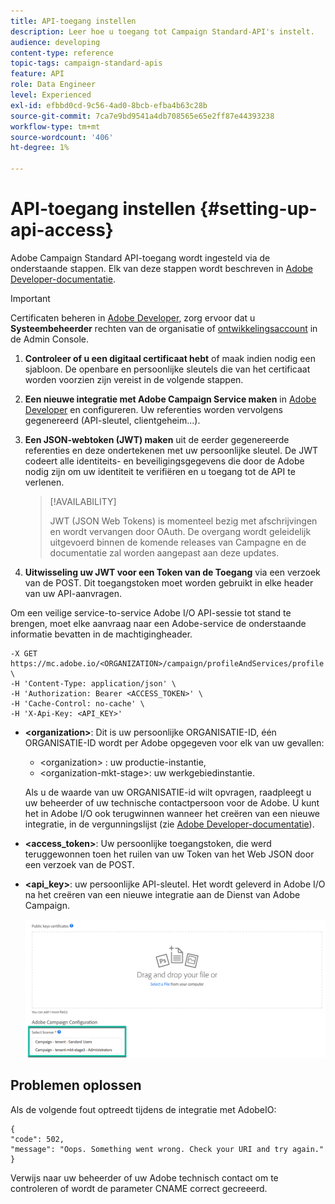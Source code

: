 ```yaml
---
title: API-toegang instellen
description: Leer hoe u toegang tot Campaign Standard-API's instelt.
audience: developing
content-type: reference
topic-tags: campaign-standard-apis
feature: API
role: Data Engineer
level: Experienced
exl-id: efbbd0cd-9c56-4ad0-8bcb-efba4b63c28b
source-git-commit: 7ca7e9bd9541a4db708565e65e2ff87e44393238
workflow-type: tm+mt
source-wordcount: '406'
ht-degree: 1%

---
```


# API-toegang instellen {#setting-up-api-access}

Adobe Campaign Standard API-toegang wordt ingesteld via de onderstaande stappen. Elk van deze stappen wordt beschreven in [Adobe Developer-documentatie](https://developer.adobe.com/developer-console/docs/guides/#!AdobeDocs/adobeio-auth/master/AuthenticationOverview/ServiceAccountIntegration.md).

>[!IMPORTANT]
>
>Certificaten beheren in [Adobe Developer](https://developer.adobe.com/), zorg ervoor dat u **Systeembeheerder** rechten van de organisatie of [ontwikkelingsaccount](https://helpx.adobe.com/enterprise/using/manage-developers.html) in de Admin Console.

1. **Controleer of u een digitaal certificaat hebt** of maak indien nodig een sjabloon. De openbare en persoonlijke sleutels die van het certificaat worden voorzien zijn vereist in de volgende stappen.
1. **Een nieuwe integratie met Adobe Campaign Service maken** in [Adobe Developer](https://developer.adobe.com/) en configureren. Uw referenties worden vervolgens gegenereerd (API-sleutel, clientgeheim...).
1. **Een JSON-webtoken (JWT) maken** uit de eerder gegenereerde referenties en deze ondertekenen met uw persoonlijke sleutel. De JWT codeert alle identiteits- en beveiligingsgegevens die door de Adobe nodig zijn om uw identiteit te verifiëren en u toegang tot de API te verlenen.

   >[!AVAILABILITY]
   >
   >JWT (JSON Web Tokens) is momenteel bezig met afschrijvingen en wordt vervangen door OAuth. De overgang wordt geleidelijk uitgevoerd binnen de komende releases van Campagne en de documentatie zal worden aangepast aan deze updates.

1. **Uitwisseling uw JWT voor een Token van de Toegang** via een verzoek van de POST. Dit toegangstoken moet worden gebruikt in elke header van uw API-aanvragen.

Om een veilige service-to-service Adobe I/O API-sessie tot stand te brengen, moet elke aanvraag naar een Adobe-service de onderstaande informatie bevatten in de machtigingheader.

```
-X GET https://mc.adobe.io/<ORGANIZATION>/campaign/profileAndServices/profile \
-H 'Content-Type: application/json' \
-H 'Authorization: Bearer <ACCESS_TOKEN>' \
-H 'Cache-Control: no-cache' \
-H 'X-Api-Key: <API_KEY>'
```

* **&lt;organization>**: Dit is uw persoonlijke ORGANISATIE-ID, één ORGANISATIE-ID wordt per Adobe opgegeven voor elk van uw gevallen:

   * &lt;organization> : uw productie-instantie,
   * &lt;organization-mkt-stage>: uw werkgebiedinstantie.

  Als u de waarde van uw ORGANISATIE-id wilt opvragen, raadpleegt u uw beheerder of uw technische contactpersoon voor de Adobe. U kunt het in Adobe I/O ook terugwinnen wanneer het creëren van een nieuwe integratie, in de vergunningslijst (zie <a href="https://developer.adobe.com/developer-console/docs/guides/authentication/">Adobe Developer-documentatie</a>).

* **&lt;access_token>**: Uw persoonlijke toegangstoken, die werd teruggewonnen toen het ruilen van uw Token van het Web JSON door een verzoek van de POST.

* **&lt;api_key>**: uw persoonlijke API-sleutel. Het wordt geleverd in Adobe I/O na het creëren van een nieuwe integratie aan de Dienst van Adobe Campaign.

  ![alt-tekst](assets/tenant.png)

## Problemen oplossen

Als de volgende fout optreedt tijdens de integratie met AdobeIO:

```
{ 
"code": 502, 
"message": "Oops. Something went wrong. Check your URI and try again." 
}
```


Verwijs naar uw beheerder of uw Adobe technisch contact om te controleren of wordt de parameter CNAME correct gecreeerd.
